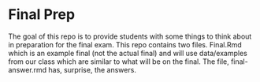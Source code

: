 # Final Prep

The goal of this repo is to provide students with some things to think about in preparation for the final exam. This repo contains two files. Final.Rmd which is an example final (not the actual final) and will use data/examples from our class which are similar to what will be on the final. The file, final-answer.rmd has, surprise, the answers.
